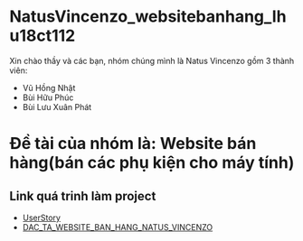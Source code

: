 # NatusVincenzo_websitebanhang_lhu18ct112
Xin chào thầy và các bạn, nhóm chúng mình là Natus Vincenzo gồm 3 thành viên: 
* Vũ Hồng Nhật
* Bùi Hữu Phúc
* Bùi Lưu Xuân Phát
# Đề tài của nhóm là: Website bán hàng(bán các phụ kiện cho máy tính)
## Link quá trinh làm project
* [UserStory](https://docs.google.com/document/d/1IXEn-dYj5yfzNfzC9chMfVk36FXT5P4sv5hTp5AHjgI/edit)
* [DAC_TA_WEBSITE_BAN_HANG_NATUS_VINCENZO](https://docs.google.com/document/d/1So9Ww6ws037CIUn0Dn25agtB5KM8qocDa1aGXfCMy_4/edit?usp=sharing)
